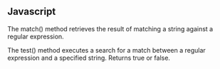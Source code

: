 


## Javascript
The match() method retrieves the result of matching a string against a regular expression.

The test() method executes a search for a match between a regular expression and a specified string. Returns true or false.
